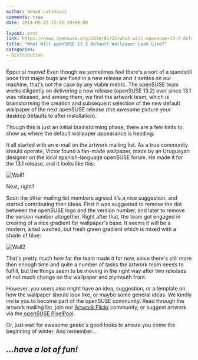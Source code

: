 ```yaml
---
author: Nenad Latinović
comments: true
date: 2014-05-22 12:21:10+00:00

layout: post
link: https://news.opensuse.org/2014/05/22/what-will-opensuse-13-2-default-wallpaper-look-like/
title: "What Will openSUSE 13.2 Default Wallpaper Look Like?"
categories:
- Distribution
---
```




Eppur si muove! Even though we sometimes feel there's a sort of a standstill once first major bugs are fixed in a new release and it settles on our machine, that's not the case by any viable metric. The openSUSE team works diligently on delivering a new release (openSUSE 13.2) ever since 13.1 was released, and among them, we find the artwork team, which is brainstorming the creation and subsequent selection of the new default wallpaper of the next openSUSE release (the awesome picture your desktop defaults to after installation).




<!-- more -->





Though this is just an initial brainstorming phase, there are a few hints to show us where the default wallpaper appearance is heading.





It all started with an e-mail on the artwork mailing list. As a true community should operate, Victor found a fan-made wallpaper, made by an Uruguayan designer on the local spanish-language openSUSE forum. He made it for the 13.1 release, and it looks like this:




![Wall1](http://fc00.deviantart.net/fs70/i/2014/127/f/b/opensuse_13_1_by_maniat1k101-d7hh152.jpg)





Neat, right?




Soon the other mailing list members agreed it's a nice suggestion, and started contributing their ideas. First it was suggested to remove the dot between the openSUSE logo and the version number, and later to remove the version number altogether. Right after that, the team got engaged in creating of a nice gradient for wallpaper's base. It seems it will be a modern, a tad washed, but fresh green gradient which is mixed with a shade of blue:




![Wall2](http://paste.opensuse.org/images/44649416.png)





That's pretty much how far the team made it for now, since there's still more then enough time and quite a number of tasks the artwork team needs to fulfill, but the things seem to be moving in the right way after two releases of not much change on the wallpaper and plymouth front.





However, you users also might have an idea, suggestion, or a template on how the wallpaper should look like, or maybe some general ideas. We kindly invite you to become part of the openSUSE community. Read through the artwork mailing list, join our [Artwork Flickr](https://www.flickr.com/groups/opensuse-artwork/) community, or suggest artwork via the[ openSUSE PixelPool](https://en.opensuse.org/openSUSE:Pixel_pool).





Or, just wait for awesome geeko's good looks to amaze you come the beginning of winter. And remember...





## _...have a lot of fun!_

		
